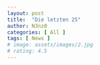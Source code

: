 ```yaml
---
layout: post
title:  "Die letzten 25"
author: N3nz0
categories: [ All ]
tags: [ News ]
# image: assets/images/2.jpg
# rating: 4.5
---
```


<rssapp-wall id="_pOrpoczbNi3C6TuO"></rssapp-wall><script src="https://widget.rss.app/v1/wall.js" type="text/javascript" async></script>

